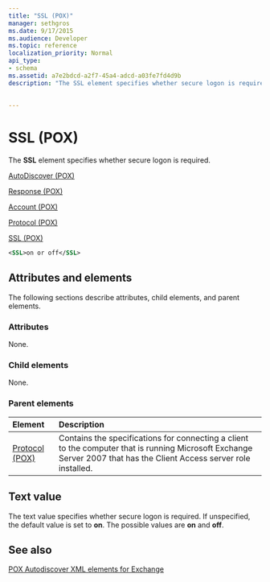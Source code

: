 ```yaml
---
title: "SSL (POX)"
manager: sethgros
ms.date: 9/17/2015
ms.audience: Developer
ms.topic: reference
localization_priority: Normal
api_type:
- schema
ms.assetid: a7e2bdcd-a2f7-45a4-adcd-a03fe7fd4d9b
description: "The SSL element specifies whether secure logon is required."
 
 
---
```


# SSL (POX)

The **SSL** element specifies whether secure logon is required. 
  
[AutoDiscover (POX)](autodiscover-pox.md)
  
[Response (POX)](response-pox.md)
  
[Account (POX)](account-pox.md)
  
[Protocol (POX)](protocol-pox.md)
  
[SSL (POX)](ssl-pox.md)
  
```xml
<SSL>on or off</SSL>
```

## Attributes and elements

The following sections describe attributes, child elements, and parent elements.
  
### Attributes

None.
  
### Child elements

None.
  
### Parent elements

|**Element**|**Description**|
|:-----|:-----|
|[Protocol (POX)](protocol-pox.md) <br/> |Contains the specifications for connecting a client to the computer that is running Microsoft Exchange Server 2007 that has the Client Access server role installed.  <br/> |
   
## Text value

The text value specifies whether secure logon is required. If unspecified, the default value is set to **on**. The possible values are **on** and **off**.
  
## See also



[POX Autodiscover XML elements for Exchange](pox-autodiscover-xml-elements-for-exchange.md)

